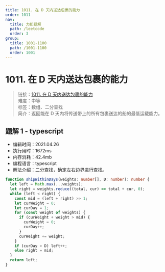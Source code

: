 ```yaml
---
title: 1011. 在 D 天内送达包裹的能力
order: 1011
nav:
  title: 力扣题解
  path: /leetcode
  order: 3
group:
  title: 1001-1100
  path: /1001-1100
  order: 1001
---
```


# 1011. 在 D 天内送达包裹的能力

> 链接：[1011. 在 D 天内送达包裹的能力](https://leetcode-cn.com/problems/capacity-to-ship-packages-within-d-days/)  
> 难度：中等  
> 标签：数组、二分查找  
> 简介：返回能在 D 天内将传送带上的所有包裹送达的船的最低运载能力。

## 题解 1 - typescript

- 编辑时间：2021.04.26
- 执行用时：1672ms
- 内存消耗：42.4mb
- 编程语言：typescript
- 解法介绍：二分查找，确定左右边界进行查找。

```typescript
function shipWithinDays(weights: number[], D: number): number {
  let left = Math.max(...weights);
  let right = weights.reduce((total, cur) => total + cur, 0);
  while (left < right) {
    const mid = (left + right) >> 1;
    let curWeight = 0;
    let curDay = 1;
    for (const weight of weights) {
      if (curWeight + weight > mid) {
        curWeight = 0;
        curDay++;
      }
      curWeight += weight;
    }
    if (curDay > D) left++;
    else right = mid;
  }
  return left;
}
```
